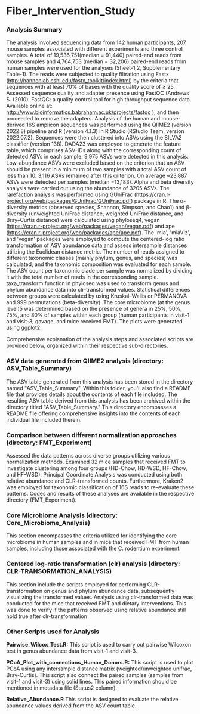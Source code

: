 # Fiber_Intervention_Study
### Analysis Summary
The analysis involved sequencing data from 142 human participants, 207 mouse samples associated with different experiments and three control samples. A total of 19,536,751(median = 91,440) paired-end reads from mouse samples and 4,764,753 (median = 32,206) paired-end reads from human samples were used for the analyses (Sheet-1,2, Supplementary Table-1). The reads were subjected to quality filtration using Fastx (http://hannonlab.cshl.edu/fastx_toolkit/index.html) by the criteria that sequences with at least 70% of bases with the quality score of ≥ 25. Assessed sequence quality and adapter presence using FastQC (Andrews S. (2010). FastQC: a quality control tool for high throughput sequence data. Available online at: http://www.bioinformatics.babraham.ac.uk/projects/fastqc
), and then proceeded to remove the adapters. Analysis of the human and mouse-derived 16S amplicon sequences was performed using the QIIME2 (version 2022.8) pipeline and R (version 4.1.3) in R Studio (RStudio Team, version 2022.07.2). Sequences were then clustered into ASVs using the SILVA2 classifier (version 138). DADA23 was employed to generate the feature table, which comprises ASV-IDs along with the corresponding count of detected ASVs in each sample. 9,975 ASVs were detected in this analysis. Low-abundance ASVs were excluded based on the criterion that an ASV should be present in a minimum of two samples with a total ASV count of less than 10. 3,116 ASVs remained after this criterion. On average ~23,887 ASVs were detected per samples (median =13,183). Alpha and beta diversity analysis were carried out using the abundance of 3205 ASVs. The rarefaction analysis was performed using GUniFrac (https://cran.r-project.org/web/packages/GUniFrac/GUniFrac.pdf) package in R. The α-diversity metrics (observed species, Shannon, Simpson, and Chao1) and β-diversity (unweighted UniFrac distance, weighted UniFrac distance, and Bray–Curtis distance) were calculated using phyloseq4, vegan (https://cran.r-project.org/web/packages/vegan/vegan.pdf) and ape (https://cran.r-project.org/web/packages/ape/ape.pdf). The 'mia', 'miaViz', and 'vegan' packages were employed to compute the centered-log ratio transformation of ASV abundance data and assess intersample distances utilizing the Euclidean distance metric.
The number of reads assigned to different taxonomic classes (mainly phylum, genus, and species) was calculated, and the taxonomic composition was evaluated for each sample. The ASV count per taxonomic clade per sample was normalized by dividing it with the total number of reads in the corresponding sample. taxa_transform function in phyloseq was used to transform genus and phylum abundance data into clr-transformed values. Statistical differences between groups were calculated by using Kruskal–Wallis or PERMANOVA and 999 permutations (beta-diversity). The core microbiome (at the genus level)5 was determined based on the presence of genera in 25%, 50%, 75%, and 80% of samples within each group (human participants in visit-1 and visit-3, gavage, and mice received FMT). The plots were generated using ggplot2.

Comprehensive explanation of the analysis steps and associated scripts are provided below, organized within their respective sub-directories.

### ASV data generated from QIIME2 analysis (directory: ASV_Table_Summary)
The ASV table generated from this analysis has been stored in the directory named "ASV_Table_Summary". Within this folder, you'll also find a README file that provides details about the contents of each file included. The resulting ASV table derived from this analysis has been archived within the directory titled "ASV_Table_Summary." This directory encompasses a README file offering comprehensive insights into the contents of each individual file included therein.

### Comparison between different normalization approaches (directory: FMT_Experiment)
Assessed the data patterns across diverse groups utilizing various normalization methods. Examined 32 mice samples that received FMT to investigate clustering among four groups (HD-Chow, HD-WSD, HF-Chow, and HF-WSD). Principal Coordinate Analysis was conducted using both relative abundance and CLR-transformed counts. Furthermore, Kraken2 was employed for taxonomic classification of 16S reads to re-evaluate these patterns. Codes and results of these analyses are available in the respective directory (FMT_Experiment).

### Core Microbiome Analysis (directory: Core_Microbiome_Analysis)
This section encompasses the criteria utilized for identifying the core microbiome in human samples and in mice that received FMT from human samples, including those associated with the C. rodentium experiment.

### Centered log-ratio transformation (clr) analysis (directory: CLR-TRANSORMATION_ANALYSIS)
This section include the scripts employed for performing CLR-transformation on genus and phylum abundance data, subsequently visualizing the transformed values. Analysis using clr-transformed data was conducted for the mice that received FMT and dietary interventions. This was done to verify if the patterns observed using relative abundance still hold true after clr-transformation

### Other Scripts used for Analysis
**Pairwise_Wilcox_Test.R:** This script is used to carry out pairwise Wilcoxon test in genus abundance data from visit-1 and visit-3.

**PCoA_Plot_with_connections_Human_Donors.R:** This script is used to plot PCoA using any intersample distance matrix (weighted/unweighted unifrac, Bray-Curtis). This script also connect the paired samples (samples from visit-1 and visit-3) using solid lines. This paired information should be mentioned in metadata file (Status2 column).

**Relative_Abundance.R** This script is designed to evaluate the relative abundance values derived from the ASV count table.



